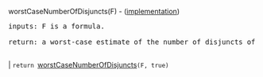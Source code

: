 worstCaseNumberOfDisjuncts(F) - ([implementation](http://code.google.com/p/aic-expresso/source/browse/trunk/src/main/java/com/sri/ai/grinder/library/equality/cardinality/direct/core/WorstCaseNumberOfDisjuncts.java))
<pre>
inputs: F is a formula.<br>
return: a worst-case estimate of the number of disjuncts of the DNF equivalent to formula F.<br>
</pre>
| `return `[worstCaseNumberOfDisjuncts](FunctionWorstCaseNumberOfDisjunctsWithSign.md)`(F, true)`<br>